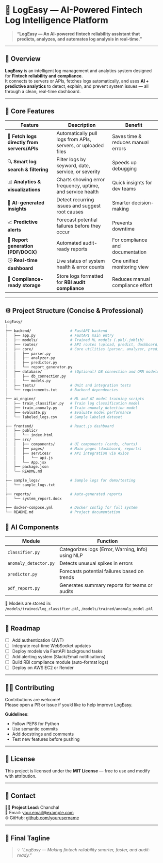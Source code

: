 # 🧠 **LogEasy — AI-Powered Fintech Log Intelligence Platform**

> **“LogEasy — An AI-powered fintech reliability assistant that predicts, analyzes, and automates log analysis in real-time.”**

---

## 📘 **Overview**

**LogEasy** is an intelligent log management and analytics system designed for **Fintech reliability and compliance**.  
It connects to servers or APIs, fetches logs automatically, and uses **AI + predictive analytics** to detect, explain, and prevent system issues — all through a clean, real-time dashboard.

---

## 🚀 **Core Features**

| Feature | Description | Benefit |
|----------|--------------|----------|
| 🧾 **Fetch logs directly from servers/APIs** | Automatically pull logs from APIs, servers, or uploaded files | Saves time & reduces manual errors |
| 🔍 **Smart log search & filtering** | Filter logs by keyword, date, service, or severity | Speeds up debugging |
| 📊 **Analytics & visualizations** | Charts showing error frequency, uptime, and service health | Quick insights for dev teams |
| 🤖 **AI-generated insights** | Detect recurring issues and suggest root causes | Smarter decision-making |
| 📈 **Predictive alerts** | Forecast potential failures before they occur | Prevents downtime |
| 📄 **Report generation (PDF/DOCX)** | Automated audit-ready reports | For compliance and documentation |
| 🕒 **Real-time dashboard** | Live status of system health & error counts | One unified monitoring view |
| 🧮 **Compliance-ready storage** | Store logs formatted for **RBI audit compliance** | Reduces manual compliance effort |

---

## ⚙️ **Project Structure (Concise & Professional)**

```bash
LogEasy/
│
├── backend/                  # FastAPI backend
│   ├── app.py                # FastAPI main entry
│   ├── models/               # Trained ML models (.pkl/.joblib)
│   ├── routes/               # API routes (upload, predict, dashboard)
│   ├── core/                 # Core utilities (parser, analyzer, predictor)
│   │   ├── parser.py
│   │   ├── analyzer.py
│   │   ├── predictor.py
│   │   └── report_generator.py
│   ├── database/             # (Optional) DB connection and ORM models
│   │   ├── db_connection.py
│   │   └── models.py
│   ├── tests/                # Unit and integration tests
│   └── requirements.txt      # Backend dependencies
│
├── ai_engine/                # ML and AI model training scripts
│   ├── train_classifier.py   # Train log classification model
│   ├── train_anomaly.py      # Train anomaly detection model
│   ├── evaluate.py           # Evaluate model performance
│   └── labeled_logs.csv      # Sample labeled dataset
│
├── frontend/                 # React.js dashboard
│   ├── public/
│   │   └── index.html
│   ├── src/
│   │   ├── components/       # UI components (cards, charts)
│   │   ├── pages/            # Main pages (dashboard, reports)
│   │   ├── services/         # API integration via Axios
│   │   │   └── api.js
│   │   └── App.jsx
│   ├── package.json
│   └── README.md
│
├── sample_logs/              # Sample logs for demo/testing
│   └── sample_logs.txt
│
├── reports/                  # Auto-generated reports
│   └── system_report.docx
│
├── docker-compose.yml        # Docker config for full system
└── README.md                 # Project documentation
```

## 🧠 **AI Components**

| Module | Function |
|--------|-----------|
| `classifier.py` | Categorizes logs (Error, Warning, Info) using NLP |
| `anomaly_detector.py` | Detects unusual spikes in errors |
| `predictor.py` | Forecasts potential failures based on trends |
| `pdf_report.py` | Generates summary reports for teams or audits |

🧪 Models are stored in:  
`/models/trained/log_classifier.pkl`, `/models/trained/anomaly_model.pkl`

---

## 🧭 **Roadmap**

- [ ] Add authentication (JWT)  
- [ ] Integrate real-time WebSocket updates  
- [ ] Deploy models via FastAPI background tasks  
- [ ] Add alerting system (Slack/Email notifications)  
- [ ] Build RBI compliance module (auto-format logs)  
- [ ] Deploy on AWS EC2 or Render  

---

## 🧑‍💻 **Contributing**

Contributions are welcome!  
Please open a PR or issue if you’d like to help improve LogEasy.  

**Guidelines:**
- Follow PEP8 for Python
- Use semantic commits
- Add docstrings and comments
- Test new features before pushing

---

## 🧮 **License**

This project is licensed under the **MIT License** — free to use and modify with attribution.

---

## 💬 **Contact**

👨‍💻 **Project Lead:** Chanchal  
📧 Email: your.email@example.com  
🌐 GitHub: [github.com/yourusername](https://github.com/yourusername)

---

## 🏁 **Final Tagline**

> 💡 *“LogEasy — Making fintech reliability smarter, faster, and audit-ready.”*
